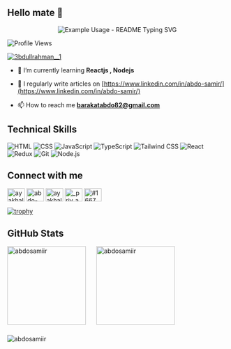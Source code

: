 ## Hello mate 👋


<p align="center">
  <img src="https://readme-typing-svg.demolab.com/?lines=Frontend+developer;A+software+engineer!;A+competitve+programmer!;&font=Fira%30Code&center=true&width=480&height=50&duration=4000&pause=1000" alt="Example Usage - README Typing SVG">
</p>


![Profile Views](https://komarev.com/ghpvc/?username=Abdosamiir)
<p align="left"> <a href="https://twitter.com/3bdullrahman__1" target="blank"><img src="https://img.shields.io/twitter/follow/3bdullrahman__1?logo=twitter&style=for-the-badge" alt="3bdullrahman__1" /></a> </p>

- 🌱 I’m currently learning **Reactjs , Nodejs**

- 📝 I regularly write articles on [https://www.linkedin.com/in/abdo-samir/](https://www.linkedin.com/in/abdo-samir/)


- 📫 How to reach me **barakatabdo82@gmail.com**



## Technical Skills
![HTML](https://img.shields.io/badge/-HTML5-E34F26?style=flat-square&logo=html5&logoColor=white)
![CSS](https://img.shields.io/badge/-CSS3-1572B6?style=flat-square&logo=css3&logoColor=white)
![JavaScript](https://img.shields.io/badge/-JavaScript-F7DF1E?style=flat-square&logo=javascript&logoColor=black)
![TypeScript](https://img.shields.io/badge/-TypeScript-007ACC?style=flat-square&logo=typescript&logoColor=white)
![Tailwind CSS](https://img.shields.io/badge/-Tailwind%20CSS-38B2AC?style=flat-square&logo=tailwind-css&logoColor=white)
![React](https://img.shields.io/badge/-React-61DAFB?style=flat-square&logo=react&logoColor=black)
![Redux](https://img.shields.io/badge/-Redux-764ABC?style=flat-square&logo=redux&logoColor=white)
![Git](https://img.shields.io/badge/-Git-F05032?style=flat-square&logo=git&logoColor=white)
![Node.js](https://img.shields.io/badge/-Node.js-339933?style=flat-square&logo=node.js&logoColor=white)



## Connect with me

<p align="left">
<a href="https://twitter.com/3bdullrahman__1" target="blank"><img align="center" src="https://raw.githubusercontent.com/rahuldkjain/github-profile-readme-generator/master/src/images/icons/Social/twitter.svg" alt="ayakhal17119691" height="30" width="40" /></a>
<a href="https://linkedin.com/in/abdo-samir" target="blank"><img align="center" src="https://raw.githubusercontent.com/rahuldkjain/github-profile-readme-generator/master/src/images/icons/Social/linked-in-alt.svg" alt="abdo-samir" height="30" width="40" /></a>
<a href="https://www.facebook.com/profile.php?id=100013681816700" target="blank"><img align="center" src="https://raw.githubusercontent.com/rahuldkjain/github-profile-readme-generator/master/src/images/icons/Social/facebook.svg" alt="ayakhaled0001" height="30" width="40" /></a>
<a href="https://instagram.com/abdo.s__1" target="blank"><img align="center" src="https://raw.githubusercontent.com/rahuldkjain/github-profile-readme-generator/master/src/images/icons/Social/instagram.svg" alt="_priv_ayaaa" height="30" width="40" /></a>
<a href="https://discord.gg/abdosamir_1" target="blank"><img align="center" src="https://raw.githubusercontent.com/rahuldkjain/github-profile-readme-generator/master/src/images/icons/Social/discord.svg" alt="#1667" height="30" width="40" /></a>
</p>


[![trophy](https://github-profile-trophy.vercel.app/?username=Abdosamiir&theme=onedark)](https://github.com/ryo-ma/github-profile-trophy)

## GitHub Stats

<div style="display: flex; gap: 24px; align-items: flex-start;">
  <img src="https://github-readme-stats.vercel.app/api?username=abdosamiir&show_icons=true&locale=en" alt="abdosamiir" height="180"/>
  <img src="https://github-readme-streak-stats.herokuapp.com/?user=abdosamiir&" alt="abdosamiir" height="180"/>
</div>
<div style="margin-top: 24px;">
  <img src="https://github-readme-stats.vercel.app/api/top-langs?username=abdosamiir&show_icons=true&locale=en&layout=compact" alt="abdosamiir" />
</div>
